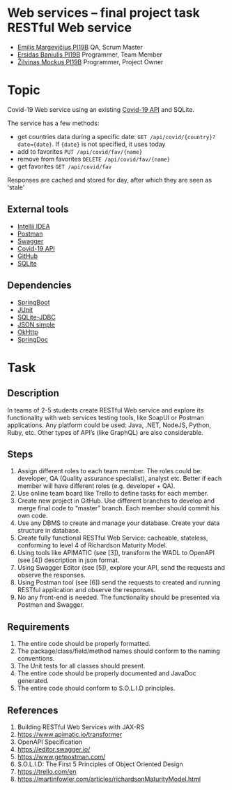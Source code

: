 # Web services – final project task <br /> RESTful Web service

* [Emilis Margevičius PI19B](https://github.com/Ertibus) QA, Scrum Master
* [Ersidas Baniulis PI19B](https://github.com/ersidasb) Programmer, Team Member
* [Žilvinas Mockus PI19B](https://github.com/z1lvis)  Programmer, Project Owner

# Topic
Covid-19 Web service using an existing [Covid-19 API](https://rapidapi.com/api-sports/api/covid-193) and SQLite.

The service has a few methods:
- get countries data during a specific date: `GET /api/covid/{country}?date={date}`. If `{date}` is not specified, it uses today
- add to favorites `PUT /api/covid/fav/{name}`
- remove from favorites `DELETE /api/covid/fav/{name}`
- get favorites `GET /api/covid/fav`

Responses are cached and stored for day, after which they are seen as 'stale'
## External tools
- [Intellij IDEA](https://www.jetbrains.com/idea/)
- [Postman](https://www.postman.com/downloads/)
- [Swagger](https://swagger.io/)
- [Covid-19 API](https://rapidapi.com/api-sports/api/covid-193)
- [GitHub](https://github.com)
- [SQLite](https://sqlite.org/index.html)

## Dependencies
- [SpringBoot](https://start.spring.io)
- [JUnit](https://mvnrepository.com/artifact/org.junit.jupiter/junit-jupiter-api)
- [SQLite-JDBC](https://mvnrepository.com/artifact/org.xerial/sqlite-jdbc)
- [JSON simple](https://mvnrepository.com/artifact/org.apache.clerezza.ext/org.json.simple)
- [OkHttp](https://mvnrepository.com/artifact/com.squareup.okhttp3/okhttp)
- [SpringDoc](https://springdoc.org/)

# Task
## Description
In teams of 2-5 students create RESTful Web service and explore its functionality with web services testing tools, like SoapUI or Postman applications. Any platform could be used: Java, .NET, NodeJS, Python, Ruby, etc. Other types of API’s (like GraphQL) are also considerable.

## Steps
1. Assign different roles to each team member. The roles could be: developer, QA (Quality assurance specialist), analyst etc. Better if each member will have different roles (e.g. developer + QA).
2. Use online team board like Trello to define tasks for each member.
3. Create new project in GitHub. Use different branches to develop and merge final code to “master” branch. Each member should commit his own code.
4. Use any DBMS to create and manage your database. Create your data structure in database.
5. Create fully functional RESTful Web Service: cacheable, stateless, conforming to level 4 of Richardson Maturity Model.
6. Using tools like APIMATIC (see [3]), transform the WADL to OpenAPI (see [4]) description in json format.
7. Using Swagger Editor (see [5]), explore your API, send the requests and observe the responses.
8. Using Postman tool (see [6]) send the requests to created and running RESTful application and observe the responses.
9. No any front-end is needed. The functionality should be presented via Postman and Swagger.

## Requirements
1. The entire code should be properly formatted.
2. The package/class/field/method names should conform to the naming conventions.
3. The Unit tests for all classes should present.
4. The entire code should be properly documented and JavaDoc generated.
5. The entire code should conform to S.O.L.I.D principles.

## References
1. Building RESTful Web Services with JAX-RS
3. https://www.apimatic.io/transformer
4. OpenAPI Specification
5. https://editor.swagger.io/
6. https://www.getpostman.com/    
7. S.O.L.I.D: The First 5 Principles of Object Oriented Design
8. https://trello.com/en
9. https://martinfowler.com/articles/richardsonMaturityModel.html
